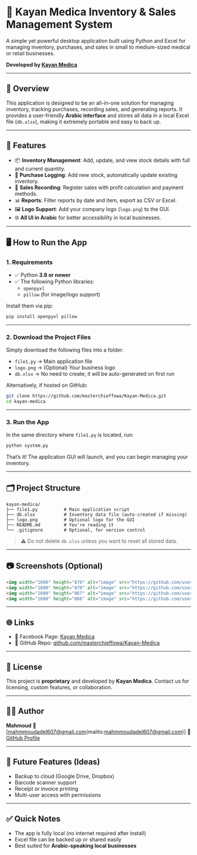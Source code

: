 # 🏥 Kayan Medica Inventory & Sales Management System

A simple yet powerful desktop application built using Python and Excel for managing inventory, purchases, and sales in small to medium-sized medical or retail businesses.

**Developed by [Kayan Medica](https://www.facebook.com/masrymedical/)**

---

## 📌 Overview

This application is designed to be an all-in-one solution for managing inventory, tracking purchases, recording sales, and generating reports. It provides a user-friendly **Arabic interface** and stores all data in a local Excel file (`db.xlsx`), making it extremely portable and easy to back up.

---

## 🎯 Features

- 📦 **Inventory Management**: Add, update, and view stock details with full and current quantity.
- 🛒 **Purchase Logging**: Add new stock, automatically update existing inventory.
- 💸 **Sales Recording**: Register sales with profit calculation and payment methods.
- 📊 **Reports**: Filter reports by date and item, export as CSV or Excel.
- 🖼️ **Logo Support**: Add your company logo (`logo.png`) to the GUI.
- 🌐 **All UI in Arabic** for better accessibility in local businesses.

---

## 🖥️ How to Run the App

### 1. Requirements

- ✅ Python **3.8 or newer**
- ✅ The following Python libraries:
  - `openpyxl`
  - `pillow` (for image/logo support)

Install them via pip:

```bash
pip install openpyxl pillow
````

---

### 2. Download the Project Files

Simply download the following files into a folder:

* `file1.py` → Main application file
* `logo.png` → (Optional) Your business logo
* `db.xlsx` → No need to create; it will be auto-generated on first run

Alternatively, if hosted on GitHub:

```bash
git clone https://github.com/masterchieffowa/Kayan-Medica.git
cd kayan-medica
```

---

### 3. Run the App

In the same directory where `file1.py` is located, run:

```bash
python system.py
```

That’s it! The application GUI will launch, and you can begin managing your inventory.

---

## 🗂️ Project Structure

```plaintext
kayan-medica/
├── file1.py          # Main application script
├── db.xlsx           # Inventory data file (auto-created if missing)
├── logo.png          # Optional logo for the GUI
├── README.md         # You're reading it
└── .gitignore        # Optional, for version control
```

> ⚠️ Do not delete `db.xlsx` unless you want to reset all stored data.

---

## 📷 Screenshots (Optional)

```markdown
<img width="1600" height="870" alt="image" src="https://github.com/user-attachments/assets/0a1f06ed-8bff-482f-abbc-529b545b612a" />
<img width="1600" height="870" alt="image" src="https://github.com/user-attachments/assets/0e99d514-8cb1-4d21-8aa0-952c2f36ba71" />
<img width="1600" height="867" alt="image" src="https://github.com/user-attachments/assets/12b187a5-41ba-476e-8d3a-a60365335281" />
<img width="1600" height="866" alt="image" src="https://github.com/user-attachments/assets/1ec40adc-dc43-4324-a431-eafbf92ac83d" />
```

---

## 🌐 Links

* 📘 Facebook Page: [Kayan Medica](https://www.facebook.com/masrymedical/)
* 🔗 GitHub Repo: [github.com/masterchieffowa/Kayan-Medica](https://github.com/masterchieffowa/Kayan-Medica)

---

## 📄 License

This project is **proprietary** and developed by **Kayan Medica**.
Contact us for licensing, custom features, or collaboration.

---

## 🙋‍♂️ Author

**Mahmoud**
📧 \[mahmmoudadel607@gmail.com(mailto:mahmmoudadel607@gmail.com)]
🔗 [GitHub Profile](https://github.com/masterchieffowa)

---

## 🔄 Future Features (Ideas)

* Backup to cloud (Google Drive, Dropbox)
* Barcode scanner support
* Receipt or invoice printing
* Multi-user access with permissions

---

## ✅ Quick Notes

* The app is fully local (no internet required after install)
* Excel file can be backed up or shared easily
* Best suited for **Arabic-speaking local businesses**

````

